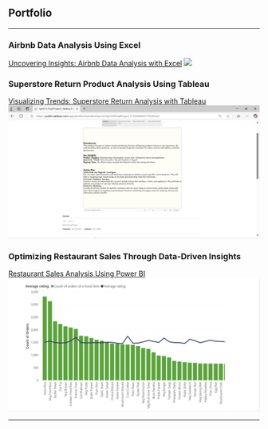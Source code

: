 ## Portfolio

---

### Airbnb Data Analysis Using Excel
[Uncovering Insights: Airbnb Data Analysis with Excel](https://docs.google.com/spreadsheets/d/1DUKRKrmFRuRa8fv6-B-gswGAbzuVzwbhnYHMEKC0DxI/edit?gid=883548909#gid=883548909)
<img src="images/NYC_AirBNB.gif?raw=true"/>


### Superstore Return Product Analysis Using Tableau
[Visualizing Trends: Superstore Return Analysis with Tableau](https://public.tableau.com/app/profile/shahnila.khan/viz/Sprint5FinalProject_17325909561770/Story1)
<img src="images/Tab.png?raw=true"/>


### Optimizing Restaurant Sales Through Data-Driven Insights
[Restaurant Sales Analysis Using Power BI](/pdf/Zomato_Data_Analysis.pdf)
<img src="images/RatingsVsOrderCount.png?raw=true"/>

---
